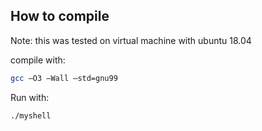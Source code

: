 ## How to compile

Note: this was tested on virtual machine with ubuntu 18.04

compile with:

```sh
gcc –O3 –Wall –std=gnu99
```

Run with:
```sh
./myshell
```
